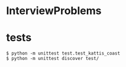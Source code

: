 InterviewProblems
=================

# tests

    $ python -m unittest test.test_kattis_coast
    $ python -m unittest discover test/
